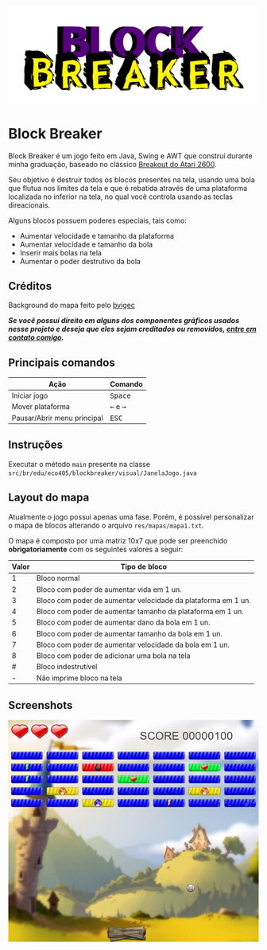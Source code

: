 ![Logotipo do Block Breaker](res/logo.png)

# Block Breaker

Block Breaker é um jogo feito em Java, Swing e AWT que construí durante minha graduação, baseado no clássico [Breakout do Atari 2600](https://pt.wikipedia.org/wiki/Breakout_(jogo_eletr%C3%B4nico)).

Seu objetivo é destruir todos os blocos presentes na tela, usando uma bola que flutua nos limites da tela e que é rebatida através de uma plataforma localizada no inferior na tela, no qual você controla usando as teclas direacionais.

Alguns blocos possuem poderes especiais, tais como:

- Aumentar velocidade e tamanho da plataforma
- Aumentar velocidade e tamanho da bola
- Inserir mais bolas na tela
- Aumentar o poder destrutivo da bola

## Créditos

Background do mapa feito pelo [bvigec](https://www.deviantart.com/bvigec)

***Se você possui direito em alguns dos componentes gráficos usados nesse projeto e deseja que eles sejam creditados ou removidos, [entre em contato comigo](mailto:marcioaduil@gmail.com).***

## Principais comandos

| Ação                        | Comando                                 |
| --------------------------- | --------------------------------------- |
| Iniciar jogo                | <kbd>Space</kbd>                        |
| Mover plataforma            | <kbd>&#8592;</kbd> e <kbd>&#8594;</kbd> |
| Pausar/Abrir menu principal | <kbd>ESC</kbd>                          |

## Instruções

Executar o método `main` presente na classe `src/br/edu/eco405/blockbreaker/visual/JanelaJogo.java`

## Layout do mapa

Atualmente o jogo possui apenas uma fase. Porém, é possível personalizar o mapa de blocos alterando o arquivo `res/mapas/mapa1.txt`.

O mapa é composto por uma matriz 10x7 que pode ser preenchido **obrigatoriamente** com os seguintes valores a seguir:

| Valor | Tipo de bloco                                                 |
| ----- | ------------------------------------------------------------- |
| 1     | Bloco normal                                                  |
| 2     | Bloco com poder de aumentar vida em 1 un.                     |
| 3     | Bloco com poder de aumentar velocidade da plataforma em 1 un. |
| 4     | Bloco com poder de aumentar tamanho da plataforma em 1 un.    |
| 5     | Bloco com poder de aumentar dano da bola em 1 un.             |
| 6     | Bloco com poder de aumentar tamanho da bola em 1 un.          |
| 7     | Bloco com poder de aumentar velocidade da bola em 1 un.       |
| 8     | Bloco com poder de adicionar uma bola na tela                 |
| \#    | Bloco indestrutível                                           |
| \-    | Não imprime bloco na tela                                     |


## Screenshots

![Tela principal do Block Breaker](res/screenshot.jpg)
